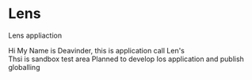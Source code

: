 # Lens
Lens appliaction

Hi My Name is Deavinder, this is application call Len's  
Thsi is sandbox test area
Planned  to develop Ios application and publish globalling

